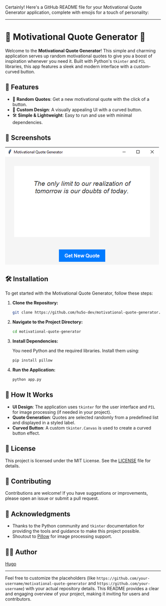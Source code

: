 Certainly! Here's a GitHub README file for your Motivational Quote Generator application, complete with emojis for a touch of personality:

---

# 🎉 Motivational Quote Generator 🌟

Welcome to the **Motivational Quote Generator**! This simple and charming application serves up random motivational quotes to give you a boost of inspiration whenever you need it. Built with Python's `tkinter` and `PIL` libraries, this app features a sleek and modern interface with a custom-curved button.

## 🚀 Features

- 🌈 **Random Quotes**: Get a new motivational quote with the click of a button.
- 🎨 **Custom Design**: A visually appealing UI with a curved button.
- 🛠️ **Simple & Lightweight**: Easy to run and use with minimal dependencies.

## 📸 Screenshots

![Screenshot](image.png)

## 🛠️ Installation

To get started with the Motivational Quote Generator, follow these steps:

1. **Clone the Repository:**

   ```bash
   git clone https://github.com/hu5o-dev/motivational-quote-generator.git
   ```

2. **Navigate to the Project Directory:**

   ```bash
   cd motivational-quote-generator
   ```

3. **Install Dependencies:**

   You need Python and the required libraries. Install them using:

   ```bash
   pip install pillow
   ```

4. **Run the Application:**

   ```bash
   python app.py
   ```

## 🔧 How It Works

- **UI Design**: The application uses `tkinter` for the user interface and `PIL` for image processing (if needed in your project).
- **Quote Generation**: Quotes are selected randomly from a predefined list and displayed in a styled label.
- **Curved Button**: A custom `tkinter.Canvas` is used to create a curved button effect.

## 📜 License

This project is licensed under the MIT License. See the [LICENSE](LICENSE) file for details.

## 🤝 Contributing

Contributions are welcome! If you have suggestions or improvements, please open an issue or submit a pull request.

## 🌟 Acknowledgments

- Thanks to the Python community and `tkinter` documentation for providing the tools and guidance to make this project possible.
- Shoutout to [Pillow](https://python-pillow.org/) for image processing support.

## 🧑‍💻 Author

[Hugo](https://github.com/hu5o-dev)

---

Feel free to customize the placeholders (like `https://github.com/your-username/motivational-quote-generator` and `https://github.com/your-username`) with your actual repository details. This README provides a clear and engaging overview of your project, making it inviting for users and contributors.
